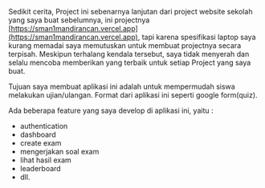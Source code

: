 Sedikit cerita, Project ini sebenarnya lanjutan dari project website sekolah yang saya buat sebelumnya, ini projectnya [https://sman1mandirancan.vercel.app](https://sman1mandirancan.vercel.app), tapi karena spesifikasi laptop saya kurang memadai saya memutuskan untuk membuat projectnya secara terpisah. Meskipun terhalang kendala tersebut, saya tidak menyerah dan selalu mencoba memberikan yang terbaik untuk setiap Project yang saya buat.

Tujuan saya membuat aplikasi ini adalah untuk mempermudah siswa melakukan ujian/ulangan. Format dari aplikasi ini seperti google form(quiz).

Ada beberapa feature yang saya develop di aplikasi ini, yaitu :

- authentication
- dashboard
- create exam
- mengerjakan soal exam
- lihat hasil exam
- leaderboard
- dll.
